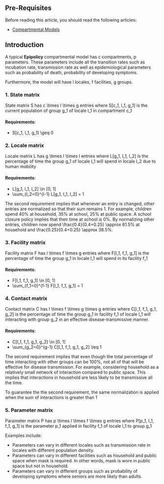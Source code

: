 ## Pre-Requisites

Before reading this article, you should read the following articles:
- [Compartmental Models](compartmental_models)

## Introduction

A typical **Epipolicy** compartmental model has <tex>c</tex> compartments, <tex>p</tex> parameters. These parameters include all the transition rates such as incubation rate, transmission rate as well as epidemiological parameters such as probability of death, probability of developing symptoms.

Furthermore, the model will have <tex>l</tex> locales, <tex>f</tex> facilities, <tex>g</tex> groups.

### 1. State matrix

State matrix <tex>S</tex> has <tex>c \times l \times g</tex> entries where <tex>S[c_1, l_1, g_1]</tex> is the current population of group <tex>g_1</tex> of locale <tex>l_1</tex> in compartment <tex>c_1</tex>


#### Requirements:

- <tex>S[c_1, l_1, g_1] \geq 0</tex>

### 2. Locale matrix

Locale matrix <tex>L</tex> has <tex>g \times l \times l</tex> entries where <tex>L[g_1, l_1, l_2]</tex> is the percentage of time the group <tex>g_1</tex> of locale <tex>l_1</tex> will spend in locale <tex>l_2</tex> due to human mobility

#### Requirements:

- <tex>L[g_1, l_1, l_2] \in [0, 1]</tex>
- <tex> \sum_{l_2=0}^{l-1} L[g_1, l_1, l_2] = 1 </tex>

The second requirement implies that whenever an entry is changed, other entries are normalized so that their sum remains 1. For example, children spend 40% at household, 35% at school, 25% at public space. A school closure policy implies that their time at school is 0%. By normalizing other entries, children now spend <tex>\frac{0.4}{0.4+0.25} \approx 61.5%</tex> at household and <tex>\frac{0.25}{0.4+0.25} \approx 38.5%</tex>.

### 3. Facility matrix

Facility matrix <tex>F</tex> has <tex>l \times f \times g</tex> entries where <tex>F[l_1, f_1, g_1]</tex> is the percentage of time the group <tex>g_1</tex> in locale <tex>l_1</tex> will spend in its facility <tex>f_1</tex>

#### Requirements:

- <tex> F[l_1, f_1, g_1] \in [0, 1] </tex>
- <tex> \sum_{f_1=0}^{f-1} F[l_1, f_1, g_1] = 1 </tex>

### 4. Contact matrix

Contact matrix <tex>C</tex> has <tex>l \times f \times g \times g</tex> entries where <tex>C[l_1, f_1, g_1, g_2]</tex> is the percentage of time the group <tex>g_1</tex> in facility <tex>f_1</tex> of locale <tex>l_1</tex> will interacting with group <tex>g_2</tex> in an effective disease-transmissive manner.

#### Requirements:

- <tex> C[l_1, f_1, g_1, g_2] \in [0, 1] </tex>
- <tex> \sum_{g_2=0}^{g-1} C[l_1, f_1, g_1, g_2] \leq 1 </tex>

The second requirement implies that even though the total percentage of time interacting with other groups can be 100%, not all of that will be effective for disease transmission. For example, considering household as a relatively small network of interaction compared to public space. This implies that interactions in household are less likely to be transmissive all the time.

To guarantee the the second requirement, the same normalization is applied when the sum of interactions is greater than 1

### 5. Parameter matrix

Parameter matrix <tex>P</tex> has <tex>p \times l \times f \times g</tex> entries where <tex>P[p_1, l_1, f_1, g_1]</tex> is the parameter <tex>p_1</tex> applied in facility <tex>f_1</tex> of locale <tex>l_1</tex> to group <tex>g_1</tex>

Examples include:
- Parameters can vary in different locales such as transmission rate in locales with different population density.
- Parameters can vary in different facilities such as household and public space when mask is required. In other words, mask is wore in public space but not in household.
- Parameters can vary in different groups such as probability of developing symptoms where seniors are more likely than adults.
